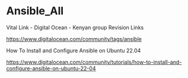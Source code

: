# Ansible_All
Vital Link - Digital Ocean - Kenyan group Revision Links 

https://www.digitalocean.com/community/tags/ansible

How To Install and Configure Ansible on Ubuntu 22.04

https://www.digitalocean.com/community/tutorials/how-to-install-and-configure-ansible-on-ubuntu-22-04 
